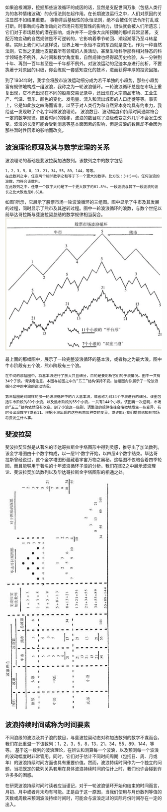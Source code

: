 如果追根溯源，挖掘那些波浪循环的成因的话，显然是支配世间万象（包括人类行为的各种情绪波动）的永恒法则在起作用。在长期波浪运行之中，人们对原因的关注显然不如结果重要。
事物背后基础性的永恒法则，绝不会被任何法令所打乱或打断。时事新闻与政治动向对市场只有短暂性的影响力，很快就会被人们所遗忘；它们对于市场趋势的潜在影响，或许并不一定像大众所预期的那样异常显著。
支配万物变动的自然规律是不可逆转的，它影响着季节轮回、潮起潮落乃至斗转星移。实际上我们可以这样说，世界上唯一永恒不变的东西就是变化。作为一种自然法则，它当之无愧地支配着所有领域的人类活动，甚至生物科学那样相对静态的科学领域也不例外。从时间和数学角度看，自然规律也经得起历史检验，从一分钟到十年、再到一百年甚至是一千年都不例外。对波浪运动的足迹本身进行剖析，不要执著于对原因的纠缠，你会练就一套感知变化的技术，进而获得丰厚的投资回报。

到了1934年时，我学会将股市波浪运动细分成为若干单独的小趋势，那些小趋势富有规律地构成一组波浪，我称之为一轮波浪循环。一轮波浪循环总是在市场上重复出现，它不光出现在不同的股票交易记录中，还出现在大宗商品市场、工业生产、气温、音乐、颜色的变化、发电量、流入和流出城市的人口迁徙等等。事实上，它是如此放之四海而皆准，以至于对人类行为和自然界本身均具有约束力，我给这一发现取了个名字叫做波浪理论。
波浪数目、波动幅度和持续时间通常符合一定的数学规律。随着时间的推移，波浪的数目除了浪级改变之外几乎不会发生改变。波浪的长度可能会受到消息等基本面因素的影响，但是波浪的数目却不会因为那些暂时性因素的影响而改变。

## 波浪理论原理及其与数学定理的关系
波浪理论的基础是斐波拉契加法数列。该数列之中的数字包括
```
1，2，3，5，8，13，21，34，55，89，144，等等。
在此数列之中，任意两个相邻数字之和等于下一个更大的数字。比方说：3＋5＝8。任何波浪的浪数，均符合该数列。
在此数列之中，任意一个数字大约是下一个更大数字的61.8％。一段波浪与其下一段波浪的波长之比大致也是0.618。
```

如图1所示，它展示了股票市场一轮波浪循环的三组图。图中显示了牛市及其发展的过程，同时显示了熊市及其逆转过程。图中一轮波浪循环的浪数，与数个世纪以前毕达哥拉斯与斐波拉契总结的数学规律相当契合。
![](./img/1.jpg)

最上面的那幅图中，展示了一轮完整波浪循环的基本浪，或者称之为最大浪。图中牛市阶段有五个浪，熊市阶段有三个浪。
```
在中间的那幅图中，将基本浪进行了放大并且细分，目的是要剖析它们的子浪情况。图中一共有34个子浪。请读者注意，本图与前图之中的“五三”结构保持不变。这幅图向你展示了一轮波浪循环之中的中浪的运动情况。

第三幅图是对同样的那一轮波浪循环中的八大基本浪，或者称为对34个中浪进行的细分。该图包括牛市阶段的89个小浪，以及熊市阶段的55个小浪，一共有144个小浪。该图再一次证明，市场的“五三”结构依然没有改变。到了小浪这一级别，调整浪的规律往往会略微地发生一些变异，有时会出现数字7或者11。根据小浪出现的这些形态及种类的变异，或许能让我们提前感知到市场将要发生什么事。
```
## 斐波拉契
斐波拉契显然是从著名的毕达哥拉斯金字塔图形中得到灵感，推导出了加法数列。该金字塔图由十个数字构成，以一层1个数字开始，以四层4个数字结束。毕达哥拉斯曾经说过，这个金字塔图形蕴藏着宇宙万物之奥秘。这幅图不仅暗合着四季轮回，而且能够用于著名的十年波浪循环子浪的分析。我们在图2之中展示波浪理论、斐波拉契加法数列以及毕达哥拉斯金字塔图形的相通之处。
![](./img/2.png)

## 波浪持续时间或称为时间要素
不同浪级的波浪及其子浪的数目，与斐波拉契动态对称加法数列的数字不谋而合。我们在此重温一下该数列：1，2，3，5，8，13，21，34，55，89，144，等等。
基于这一数列的波浪理论，在辨认和测算每一个波浪，以及预测每一个波浪的波动幅度时非常管用。同时，它们对于估计不同时间周期（包括日、周、月或年）的波浪持续时间方面也具有重要价值。然而，波浪持续时间作为一个独立的问题，当把既定的数列关系套用在具体波浪持续时间的估计上时，我们也许会碰到许许多多的困惑。

在研究波浪持续时间时读者应当谨记，对于一轮波浪循环开始和结束的时间而言，月初、月中或者月末均有可能。正是由于这一原因，当我们使用与月份数列等值的天数或周数来预测波浪持续时间时，可能会与波浪走过的实际月份时间存在一定的出入。


